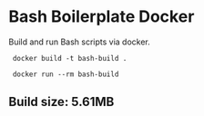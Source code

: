 # Bash Boilerplate Docker

Build and run Bash scripts via docker.

```
 docker build -t bash-build .

 docker run --rm bash-build
```
## Build size: 5.61MB